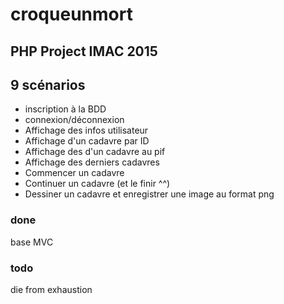 # croqueunmort

## PHP Project IMAC 2015

## 9 scénarios
- inscription à la BDD
- connexion/déconnexion
- Affichage des infos utilisateur
- Affichage d'un cadavre par ID
- Affichage des d'un cadavre au pif
- Affichage des derniers cadavres
- Commencer un cadavre
- Continuer un cadavre (et le finir ^^)
- Dessiner un cadavre et enregistrer une image au format png



### done

base MVC

### todo
<p>
die from exhaustion
</p>
